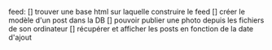 feed:
[] trouver une base html sur laquelle construire le feed
[] créer le modèle d'un post dans la DB
[] pouvoir publier une photo depuis les fichiers de son ordinateur
[] récupérer et afficher les posts en fonction de la date d'ajout
